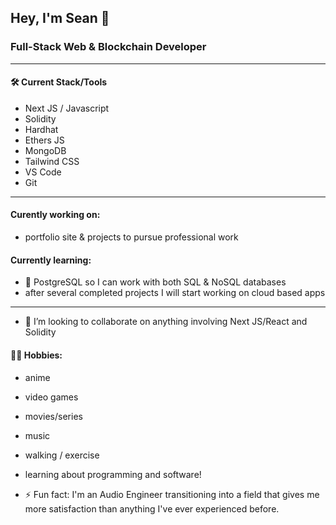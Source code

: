 ## Hey, I'm Sean 👋
### Full-Stack Web & Blockchain Developer
---
#### 🛠 Current Stack/Tools

- Next JS / Javascript
- Solidity
- Hardhat 
- Ethers JS
- MongoDB
- Tailwind CSS
- VS Code
- Git
---
#### Curently working on:
- portfolio site & projects to pursue professional work

#### Currently learning:
- 🔭 PostgreSQL so I can work with both SQL & NoSQL databases
- after several completed projects I will start working on cloud based apps
---
- 👯 I’m looking to collaborate on anything involving Next JS/React and Solidity

#### 🕺🏾 Hobbies:
- anime
- video games
- movies/series
- music
- walking / exercise
- learning about programming and software!

- ⚡ Fun fact: I'm an Audio Engineer transitioning into a field that gives me more satisfaction than anything I've ever experienced before.
